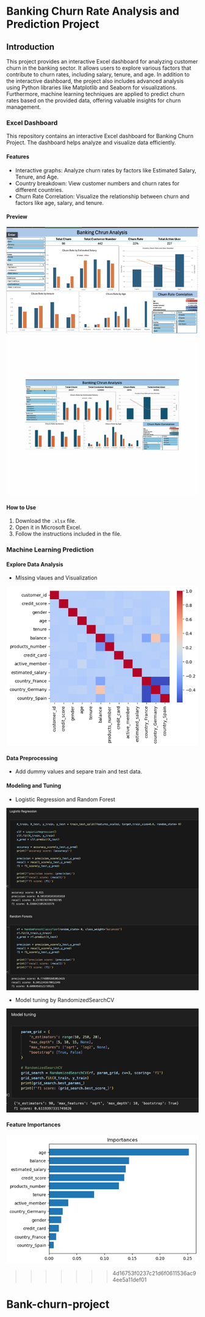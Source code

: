 # Banking Churn Rate Analysis and Prediction Project

## Introduction
This project provides an interactive Excel dashboard for analyzing customer churn in the banking sector. It allows users to explore various factors that contribute to churn rates, including salary, tenure, and age.
In addition to the interactive dashboard, the project also includes advanced analysis using Python libraries like Matplotlib and Seaborn for visualizations. Furthermore, machine learning techniques are applied to predict churn rates based on the provided data, offering valuable insights for churn management.

### Excel Dashboard
This repository contains an interactive Excel dashboard for Banking Churn Project. The dashboard helps analyze and visualize data efficiently.

#### Features
- Interactive graphs: Analyze churn rates by factors like Estimated Salary, Tenure, and Age.
- Country breakdown: View customer numbers and churn rates for different countries.
- Churn Rate Correlation: Visualize the relationship between churn and factors like age, salary, and tenure.

#### Preview
![Dashboard Screenshot](https://github.com/kensuke0529/Banking-Churn-project/blob/main/Dashboard.png)
![Dashboard Screenshot](https://github.com/kensuke0529/Banking-Churn-project/blob/main/dashboard.gif)

#### How to Use
1. Download the `.xlsx` file.
2. Open it in Microsoft Excel.
3. Follow the instructions included in the file.


### Machine Learning Prediction

#### Explore Data Analysis
- MIssing vlaues and Visualization

![Dashboard Screenshot](https://github.com/kensuke0529/Banking-Churn-project/blob/main/corr.png)

#### Data Preprocessing
- Add dummy values and separe train and test data. 

#### Modeling and Tuning
- Logistic Regression and Random Forest

![Dashboard Screenshot](https://github.com/kensuke0529/Banking-Churn-project/blob/main/model.png)

- Model tuning by RandomizedSearchCV
  
![Dashboard Screenshot](https://github.com/kensuke0529/Banking-Churn-project/blob/main/modeling.png)

#### Feature Importances
![Dashboard Screenshot](https://github.com/kensuke0529/Banking-Churn-project/blob/main/importances.png)

>>>>>>> 4d16753f0237c21d6f0611536ac94ee5a11def01
# Bank-churn-project
